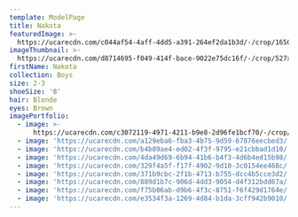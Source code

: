 ```yaml
---
template: ModelPage
title: Nakota
featuredImage: >-
  https://ucarecdn.com/c044af54-4aff-4dd5-a391-264ef2da1b3d/-/crop/1650x888/0,0/-/preview/
imageThumbnail: >-
  https://ucarecdn.com/d8714695-f049-414f-bace-9022e75dc16f/-/crop/527x716/705,41/-/preview/
firstName: Nakota
collection: Boys
size: 2-3
shoeSize: '8'
hair: Blonde
eyes: Brown
imagePortfolio:
  - image: >-
      https://ucarecdn.com/c3072119-4971-4211-b9e8-2d96fe1bcf70/-/crop/1379x1092/271,0/-/preview/
  - image: 'https://ucarecdn.com/a129eba6-fba3-4b75-9d59-67876eecbed3/'
  - image: 'https://ucarecdn.com/b4b89ae4-ed02-4f3f-9795-e21cbbad1d10/'
  - image: 'https://ucarecdn.com/4da49d69-6b94-41b6-b4f3-4d6b4ed15b98/'
  - image: 'https://ucarecdn.com/329f4a5f-f17f-4902-9d10-3c0154ee468c/'
  - image: 'https://ucarecdn.com/371b9cbc-2f1b-4713-b755-dcc4b5cce3d2/'
  - image: 'https://ucarecdn.com/889d1b7c-906d-4dd3-9054-d4f312bdd67a/'
  - image: 'https://ucarecdn.com/f75b06ab-d9b6-4f3c-8751-f6f429d1764e/'
  - image: 'https://ucarecdn.com/e3534f3a-1269-4d84-b1da-3cff942b9010/'
---
```



